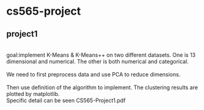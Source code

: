 # cs565-project
## project1
<br>goal:implement K-Means & K-Means++ on two different datasets. One is 13 dimensional and numerical. The other is both numerical and categorical.</br>
<br>We need to first preprocess data and use PCA to reduce dimensions.</br>
<br>Then use definition of the algorithm to implement. The clustering results are plotted by matplotlib.</br>
Specific detail can be seen CS565-Project1.pdf
